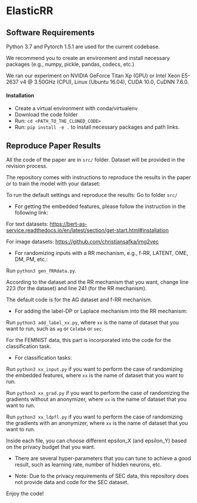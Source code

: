 # ElasticRR

## Software Requirements
Python 3.7 and Pytorch 1.5.1 are used for the current codebase. 

We recommend you to create an environment and install necessary packages (e.g., numpy, pickle, pandas, codecs, etc.)

We ran our experiment on NVIDIA GeForce Titan Xp (GPU) or Intel Xeon E5-2637 v4 @ 3.50GHz (CPU), Linux (Ubuntu 16.04), CUDA 10.0, CuDNN 7.6.0.

#### Installation
- Create a virtual environment with conda/virtualenv
- Download the code folder
- Run: ```cd <PATH_TO_THE_CLONED_CODE>```
- Run: ```pip install -e .``` to install necessary packages and path links.

## Reproduce Paper Results

All the code of the paper are in `src/` folder. Dataset will be provided in the revision process. 

The repository comes with instructions to reproduce the results in the paper or to train the model with your dataset:

To run the default settings and reproduce the results: Go to folder `src/`

+ For getting the embedded features, please follow the instruction in the following link:

For text datasets: https://bert-as-service.readthedocs.io/en/latest/section/get-start.html#installation

For image datasets: https://github.com/christiansafka/img2vec

+ For randomizing inputs with a RR mechanism, e.g., f-RR, LATENT, OME, DM, PM, etc.:

Run `python3 gen_fRRdata.py`. 

According to the dataset and the RR mechanism that you want, change line 223 (for the dataset) and line 241 (for the RR mechanism). 

The default code is for the AG dataset and f-RR mechanism.

+ For adding the label-DP or Laplace mechanism into the RR mechanism:

Run `python3 add_label_xx.py`, where `xx` is the name of dataset that you want to run, such as `ag` or `CelebA` or `sec`. 

For the FEMNIST data, this part is incorporated into the code for the classification task.  

+ For classification tasks: 

Run `python3 xx_input.py` if you want to perform the case of randomizing the embedded features, where `xx` is the name of dataset that you want to run. 

Run `python3 xx_grad.py` if you want to perform the case of randomizing the gradients without an anonymizer, where `xx` is the name of dataset that you want to run.

Run `python3 xx_ldpfl.py` if you want to perform the case of randomizing the gradients with an anonymizer, where `xx` is the name of dataset that you want to run.

Inside each file, you can choose different epsilon_X (and epsilon_Y) based on the privacy budget that you want.

+ There are several hyper-parameters that you can tune to achieve a good result, such as learning rate, number of hidden neurons, etc.

+ Note: Due to the privacy requirements of SEC data, this repository does not provide data and code for the SEC dataset. 

Enjoy the code! 

